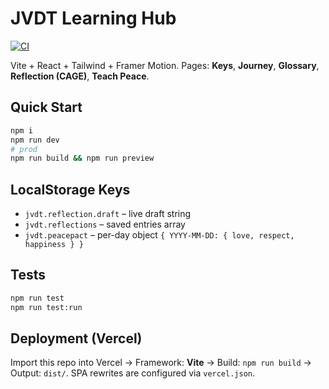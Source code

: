 # JVDT Learning Hub

[![CI](https://github.com/jvdutoit/jvdt-learning-app/actions/workflows/ci.yml/badge.svg)](https://github.com/jvdutoit/jvdt-learning-app/actions/workflows/ci.yml)

Vite + React + Tailwind + Framer Motion. Pages: **Keys**, **Journey**, **Glossary**, **Reflection (CAGE)**, **Teach Peace**.

## Quick Start
```bash
npm i
npm run dev
# prod
npm run build && npm run preview
```

## LocalStorage Keys
- `jvdt.reflection.draft` – live draft string
- `jvdt.reflections` – saved entries array
- `jvdt.peacepact` – per-day object `{ YYYY-MM-DD: { love, respect, happiness } }`

## Tests
```bash
npm run test
npm run test:run
```

## Deployment (Vercel)
Import this repo into Vercel → Framework: **Vite** → Build: `npm run build` → Output: `dist/`. SPA rewrites are configured via `vercel.json`.
